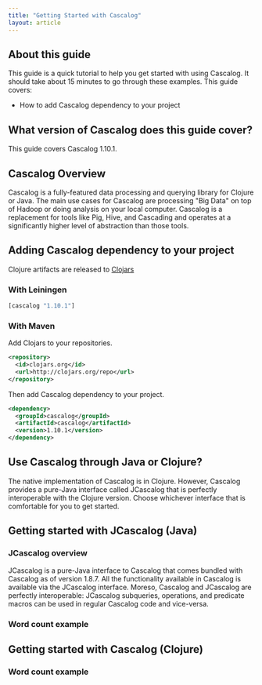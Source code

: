 ```yaml
---
title: "Getting Started with Cascalog"
layout: article
---
```


## About this guide

This guide is a quick tutorial to help you get started with using Cascalog. It should take about 15 minutes to go through these examples. This guide covers:

- How to add Cascalog dependency to your project

## What version of Cascalog does this guide cover?

This guide covers Cascalog 1.10.1.

## Cascalog Overview

Cascalog is a fully-featured data processing and querying library for Clojure or Java. The main use cases for Cascalog are processing "Big Data" on top of Hadoop or doing analysis on your local computer. Cascalog is a replacement for tools like Pig, Hive, and Cascading and operates at a significantly higher level of abstraction than those tools.

## Adding Cascalog dependency to your project

Clojure artifacts are released to [Clojars](https://clojars.org/cascalog)

### With Leiningen

```clj
[cascalog "1.10.1"]
```

### With Maven

Add Clojars to your repositories.

```xml
<repository>
  <id>clojars.org</id>
  <url>http://clojars.org/repo</url>
</repository>
```

Then add Cascalog dependency to your project.

```xml
<dependency>
  <groupId>cascalog</groupId>
  <artifactId>cascalog</artifactId>
  <version>1.10.1</version>
</dependency>
```

## Use Cascalog through Java or Clojure?

The native implementation of Cascalog is in Clojure. However, Cascalog provides a pure-Java interface called JCascalog that is perfectly interoperable with the Clojure version. Choose whichever interface that is comfortable for you to get started.

## Getting started with JCascalog (Java)

### JCascalog overview

JCascalog is a pure-Java interface to Cascalog that comes bundled with Cascalog as of version 1.8.7. All the functionality available in Cascalog is available via the JCascalog interface. Moreso, Cascalog and JCascalog are perfectly interoperable: JCascalog subqueries, operations, and predicate macros can be used in regular Cascalog code and vice-versa.

### Word count example

## Getting started with Cascalog (Clojure)

### Word count example